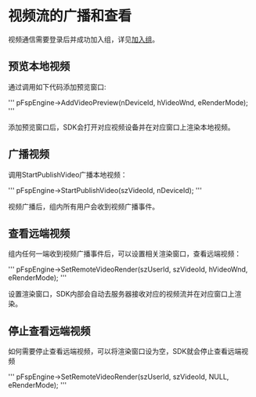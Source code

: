 # 视频流的广播和查看

视频通信需要登录后并成功加入组，详见[加入组](../platform/prepare_windows.md)。

## 预览本地视频

通过调用如下代码添加预览窗口:

'''
pFspEngine->AddVideoPreview(nDeviceId, hVideoWnd, eRenderMode);
'''

添加预览窗口后，SDK会打开对应视频设备并在对应窗口上渲染本地视频。

## 广播视频

调用StartPublishVideo广播本地视频：

'''
pFspEngine->StartPublishVideo(szVideoId, nDeviceId);
'''

视频广播后，组内所有用户会收到视频广播事件。

## 查看远端视频

组内任何一端收到视频广播事件后，可以设置相关渲染窗口，查看远端视频：

'''
pFspEngine->SetRemoteVideoRender(szUserId, szVideoId, hVideoWnd, eRenderMode);
'''

设置渲染窗口，SDK内部会自动去服务器接收对应的视频流并在对应窗口上渲染。

## 停止查看远端视频

如何需要停止查看远端视频，可以将渲染窗口设为空，SDK就会停止查看远端视频

'''
pFspEngine->SetRemoteVideoRender(szUserId, szVideoId, NULL, eRenderMode);
'''
